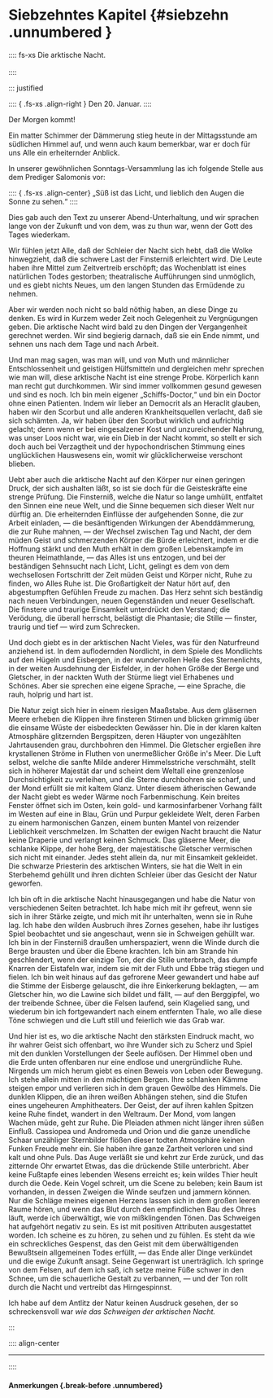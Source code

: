 # Siebzehntes Kapitel {#siebzehn .unnumbered }

:::: fs-xs
Die arktische Nacht.<br/><br />
::::

::: justified

:::: { .fs-xs .align-right }
Den 20. Januar.
::::

Der Morgen kommt!

Ein matter Schimmer der Dämmerung stieg heute in der Mittagsstunde am südlichen
Himmel auf, und wenn auch kaum bemerkbar, war er doch für uns Alle ein
erheiternder Anblick.

In unserer gewöhnlichen Sonntags-Versammlung las ich folgende Stelle aus dem
Prediger Salomonis vor: 

:::: { .fs-xs .align-center}
„Süß ist das Licht, und lieblich den Augen die Sonne zu sehen.“
::::

Dies gab auch den Text zu unserer Abend-Unterhaltung, und wir sprachen lange von
der Zukunft und von dem, was zu thun war, wenn der Gott des Tages wiederkam.

Wir fühlen jetzt Alle, daß der Schleier der Nacht sich hebt, daß die Wolke
hinwegzieht, daß die schwere Last der Finsterniß erleichtert wird. Die Leute
haben ihre Mittel zum Zeitvertreib erschöpft; das Wochenblatt ist eines
natürlichen Todes gestorben; theatralische Aufführungen sind unmöglich, und es
giebt nichts Neues, um den langen Stunden das Ermüdende zu nehmen.

Aber wir werden noch nicht so bald nöthig haben, an diese Dinge zu denken. Es
wird in Kurzem weder Zeit noch Gelegenheit zu Vergnügungen geben. Die arktische
Nacht wird bald zu den Dingen der Vergangenheit gerechnet werden. Wir sind
begierig darnach, daß sie ein Ende nimmt, und sehnen uns nach dem Tage und nach
Arbeit.

Und man mag sagen, was man will, und von Muth und männlicher Entschlossenheit
und geistigen Hülfsmitteln und dergleichen mehr sprechen wie man will, diese
arktische Nacht ist eine strenge Probe. Körperlich kann man recht gut
durchkommen. Wir sind immer vollkommen gesund gewesen und sind es noch. Ich bin
mein eigener „Schiffs-Doctor,“ und bin ein Doctor ohne einen Patienten. Indem
wir lieber an Democrit als an Heraclit glauben, haben wir den Scorbut und alle
anderen Krankheitsquellen verlacht, daß sie sich schämten. Ja, wir haben über
den Scorbut wirklich und aufrichtig gelacht; denn wenn er bei eingesalzener Kost
und unzureichender Nahrung, was unser Loos nicht war, wie ein Dieb in der Nacht
kommt, so stellt er sich doch auch bei Verzagtheit und der hypochondrischen
Stimmung eines unglücklichen Hauswesens ein, womit wir glücklicherweise
verschont blieben.

Uebt aber auch die arktische Nacht auf den Körper nur einen geringen Druck, der
sich aushalten läßt, so ist sie doch für die Geisteskräfte eine strenge Prüfung.
Die Finsterniß, welche die Natur so lange umhüllt, entfaltet den Sinnen eine
neue Welt, und die Sinne bequemen sich dieser Welt nur dürftig an. Die
erheiternden Einflüsse der aufgehenden Sonne, die zur Arbeit einladen, — die
besänftigenden Wirkungen der Abenddämmerung, die zur Ruhe mahnen, — der Wechsel
zwischen Tag und Nacht, der dem müden Geist und schmerzenden Körper die Bürde
erleichtert, indem er die Hoffnung stärkt und den Muth erhält in dem großen
Lebenskampfe im theuren Heimathlande, — das Alles ist uns entzogen, und bei der
beständigen Sehnsucht nach Licht, Licht, gelingt es dem von dem wechsellosen
Fortschritt der Zeit müden Geist und Körper nicht, Ruhe zu finden, wo Alles Ruhe
ist. Die Großartigkeit der Natur hört auf, den abgestumpften Gefühlen Freude zu
machen. Das Herz sehnt sich beständig nach neuen Verbindungen, neuen
Gegenständen und neuer Gesellschaft. Die finstere und traurige Einsamkeit
unterdrückt den Verstand; die Verödung, die überall herrscht, belästigt die
Phantasie; die Stille — finster, traurig und tief — wird zum Schrecken.

Und doch giebt es in der arktischen Nacht Vieles, was für den Naturfreund
anziehend ist. In dem auflodernden Nordlicht, in dem Spiele des Mondlichts auf
den Hügeln und Eisbergen, in der wundervollen Helle des Sternenlichts, in der
weiten Ausdehnung der Eisfelder, in der hohen Größe der Berge und Gletscher, in
der nackten Wuth der Stürme liegt viel Erhabenes und Schönes. Aber sie sprechen
eine eigene Sprache, — eine Sprache, die rauh, holprig und hart ist.

Die Natur zeigt sich hier in einem riesigen Maaßstabe. Aus dem gläsernen Meere
erheben die Klippen ihre finsteren Stirnen und blicken grimmig über die einsame
Wüste der eisbedeckten Gewässer hin. Die in der klaren kalten Atmosphäre
glitzernden Bergspitzen, deren Häupter von ungezählten Jahrtausenden grau,
durchbohren den Himmel. Die Gletscher ergießen ihre krystallenen Ströme in
Fluthen von unermeßlicher Größe in's Meer. Die Luft selbst, welche die sanfte
Milde anderer Himmelsstriche verschmäht, stellt sich in höherer Majestät dar und
scheint dem Weltall eine grenzenlose Durchsichtigkeit zu verleihen, und die
Sterne durchbohren sie scharf, und der Mond erfüllt sie mit kaltem Glanz. Unter
diesem ätherischen Gewande der Nacht giebt es weder Wärme noch Farbenmischung.
Kein breites Fenster öffnet sich im Osten, kein gold- und karmosinfarbener
Vorhang fällt im Westen auf eine in Blau, Grün und Purpur gekleidete Welt, deren
Farben zu einem harmonischen Ganzen, einem bunten Mantel von reizender
Lieblichkeit verschmelzen. Im Schatten der ewigen Nacht braucht die Natur keine
Draperie und verlangt keinen Schmuck. Das gläserne Meer, die schlanke Klippe,
der hohe Berg, der majestätische Gletscher vermischen sich nicht mit einander.
Jedes steht allein da, nur mit Einsamkeit gekleidet. Die schwarze Priesterin des
arktischen Winters, sie hat die Welt in ein Sterbehemd gehüllt und ihren dichten
Schleier über das Gesicht der Natur geworfen.

Ich bin oft in die arktische Nacht hinausgegangen und habe die Natur von
verschiedenen Seiten betrachtet. Ich habe mich mit ihr gefreut, wenn sie sich in
ihrer Stärke zeigte, und mich mit ihr unterhalten, wenn sie in Ruhe lag. Ich
habe den wilden Ausbruch ihres Zornes gesehen, habe ihr lustiges Spiel
beobachtet und sie angeschaut, wenn sie in Schweigen gehüllt war. Ich bin in der
Finsterniß draußen umherspaziert, wenn die Winde durch die Berge brausten und
über die Ebene krachten. Ich bin am Strande hin geschlendert, wenn der einzige
Ton, der die Stille unterbrach, das dumpfe Knarren der Eistafeln war, indem sie
mit der Fluth und Ebbe träg stiegen und fielen. Ich bin weit hinaus auf das
gefrorene Meer gewandert und habe auf die Stimme der Eisberge gelauscht, die
ihre Einkerkerung beklagten, — am Gletscher hin, wo die Lawine sich bildet und
fällt, — auf den Berggipfel, wo der treibende Schnee, über die Felsen laufend,
sein Klagelied sang, und wiederum bin ich fortgewandert nach einem entfernten
Thale, wo alle diese Töne schwiegen und die Luft still und feierlich wie das
Grab war.

Und hier ist es, wo die arktische Nacht den stärksten Eindruck macht, wo ihr
wahrer Geist sich offenbart, wo ihre Wunder sich zu Scherz und Spiel mit den
dunklen Vorstellungen der Seele auflösen. Der Himmel oben und die Erde unten
offenbaren nur eine endlose und unergründliche Ruhe. Nirgends um mich herum
giebt es einen Beweis von Leben oder Bewegung. Ich stehe allein mitten in den
mächtigen Bergen. Ihre schlanken Kämme steigen empor und verlieren sich in dem
grauen Gewölbe des Himmels. Die dunklen Klippen, die an ihren weißen Abhängen
stehen, sind die Stufen eines ungeheuren Amphitheaters. Der Geist, der auf ihren
kahlen Spitzen keine Ruhe findet, wandert in den Weltraum. Der Mond, vom langen
Wachen müde, geht zur Ruhe. Die Pleiaden athmen nicht länger ihren süßen
Einfluß. Cassiopea und Andromeda und Orion und die ganze unendliche Schaar
unzähliger Sternbilder flößen dieser todten Atmosphäre keinen Funken Freude mehr
ein. Sie haben ihre ganze Zartheit verloren und sind kalt und ohne Puls. Das
Auge verläßt sie und kehrt zur Erde zurück, und das zitternde Ohr erwartet
Etwas, das die drückende Stille unterbricht. Aber keine Fußtapfe eines lebenden
Wesens erreicht es; kein wildes Thier heult durch die Oede. Kein Vogel schreit,
um die Scene zu beleben; kein Baum ist vorhanden, in dessen Zweigen die Winde
seufzen und jammern können. Nur die Schläge meines eigenen Herzens lassen sich
in dem großen leeren Raume hören, und wenn das Blut durch den empfindlichen Bau
des Ohres läuft, werde ich überwältigt, wie von mißklingenden Tönen. Das
Schweigen hat aufgehört negativ zu sein. Es ist mit positiven Attributen
ausgestattet worden. Ich scheine es zu hören, zu sehen und zu fühlen. Es steht
da wie ein schreckliches Gespenst, das den Geist mit dem überwältigenden
Bewußtsein allgemeinen Todes erfüllt, — das Ende aller Dinge verkündet und die
ewige Zukunft ansagt. Seine Gegenwart ist unerträglich. Ich springe von dem
Felsen, auf dem ich saß, ich setze meine Füße schwer in den Schnee, um die
schauerliche Gestalt zu verbannen, — und der Ton rollt durch die Nacht und
vertreibt das Hirngespinnst. 

Ich habe auf dem Antlitz der Natur keinen Ausdruck gesehen, der so
schreckensvoll war *wie das Schweigen der arktischen Nacht.* 

:::


:::: align-center
****
::::


#### **Anmerkungen** {.break-before .unnumbered}

